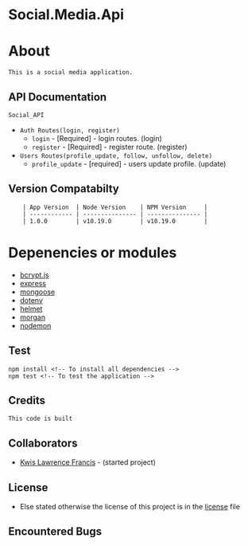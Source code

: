 # Social.Media.Api
<!-- [![Build Status]()] -->

#   About 
    This is a social media application.


## API Documentation
`Social_API`
  * `Auth Routes(login, register)`
    * `login` - [Required] - login routes. (login)
    * `register` - [Required] - register route. (register)
  * `Users Routes(profile_update, follow, unfollow, delete)`
    * `profile_update` - [required] - users update profile. (update)


## Version Compatabilty
```
    | App Version  | Node Version    | NPM Version     |
    | ------------ | --------------- | --------------- |
    | 1.0.0        | v10.19.0        | v10.19.0        |
```

# Depenencies or modules 
* [bcrypt.js][bcrypt]
* [express][express] 
* [mongoose][mongoose]
* [dotenv][dotenv]
* [helmet][helmet]
* [morgan][morgan] 
* [nodemon][nodemon]

## Test 
```
npm install <!-- To install all dependencies -->
npm test <!-- To test the application -->
```

## Credits 
    This code is built 


## Collaborators 
* [Kwis Lawrence Francis][Xavier] - (started project)

## License
* Else stated otherwise the license of this project is in the [license](./licence) file 


## Encountered Bugs




[bcrypt]: https://www.npmjs.com/package/bcryptjs
[dotenv]: dotenv
[express]: express
[helmet]: helmet
[morgan]: morgan
[nodemon]: nodemon
[mongoose]: mongoose

[Xavier]: https://github.com/Xavier-Platinum